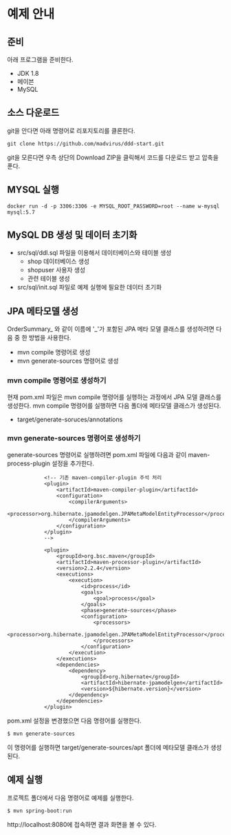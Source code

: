 # 예제 안내

## 준비
아래 프로그램을 준비한다.
* JDK 1.8
* 메이븐
* MySQL

## 소스 다운로드
git을 안다면 아래 명령어로 리포지토리를 클론한다.

```
git clone https://github.com/madvirus/ddd-start.git
```

git을 모른다면 우측 상단의 Download ZIP을 클릭해서 코드를 다운로드 받고 압축을 푼다.

## MYSQL 실행
```
docker run -d -p 3306:3306 -e MYSQL_ROOT_PASSWORD=root --name w-mysql mysql:5.7
```

## MySQL DB 생성 및 데이터 초기화

* src/sql/ddl.sql 파일을 이용해서 데이터베이스와 테이블 생성
  * shop 데이터베이스 생성
  * shopuser 사용자 생성
  * 관련 테이블 생성
* src/sql/init.sql 파일로 예제 실행에 필요한 데이터 초기화

## JPA 메타모델 생성
OrderSummary_ 와 같이 이름에 '_'가 포함된 JPA 메타 모델 클래스를 생성하려면 다음 중 한 방법을 사용한다.

* mvn compile 명령어로 생성
* mvn generate-sources 명령어로 생성

### mvn compile 명령어로 생성하기
현재 pom.xml 파일은 mvn compile 명령어를 실행하는 과정에서 JPA 모델 클래스를 생성한다.
mvn compile 명령어를 실행하면 다음 폴더에 메타모델 클래스가 생성된다.

 * target/generate-soruces/annotations

### mvn generate-sources 명령어로 생성하기

generate-sources 명령어로 실행하려면 pom.xml 파일에 다음과 같이 maven-process-plugin 설정을 추가한다.

```
            <!-- 기존 maven-compiler-plugin 주석 처리
            <plugin>
                <artifactId>maven-compiler-plugin</artifactId>
                <configuration>
                    <compilerArguments>
                        <processor>org.hibernate.jpamodelgen.JPAMetaModelEntityProcessor</processor>
                    </compilerArguments>
                </configuration>
            </plugin>
            -->

            <plugin>
                <groupId>org.bsc.maven</groupId>
                <artifactId>maven-processor-plugin</artifactId>
                <version>2.2.4</version>
                <executions>
                    <execution>
                        <id>process</id>
                        <goals>
                            <goal>process</goal>
                        </goals>
                        <phase>generate-sources</phase>
                        <configuration>
                            <processors>
                                <processor>org.hibernate.jpamodelgen.JPAMetaModelEntityProcessor</processor>
                            </processors>
                        </configuration>
                    </execution>
                </executions>
                <dependencies>
                    <dependency>
                        <groupId>org.hibernate</groupId>
                        <artifactId>hibernate-jpamodelgen</artifactId>
                        <version>${hibernate.version}</version>
                    </dependency>
                </dependencies>
            </plugin>
```

pom.xml 설정을 변경했으면 다음 명령어를 실행한다.

```
$ mvn generate-sources
```

이 명령어를 실행하면 target/generate-sources/apt 폴더에 메타모델 클래스가 생성된다.

## 예제 실행

프로젝트 폴더에서 다음 명령어로 예제를 실행한다.

```
$ mvn spring-boot:run
```

http://localhost:8080에 접속하면 결과 화면을 볼 수 있다.
